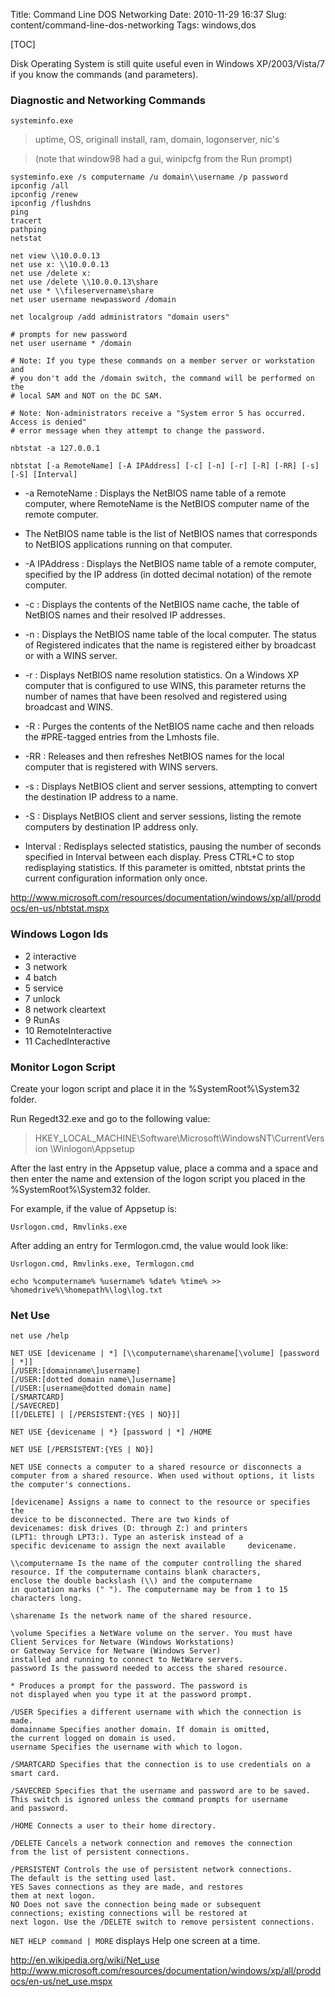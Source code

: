 Title: Command Line DOS Networking
Date: 2010-11-29 16:37
Slug: content/command-line-dos-networking
Tags: windows,dos

[TOC]

Disk Operating System is still quite useful even in Windows XP/2003/Vista/7 if you know the commands (and parameters).

### Diagnostic and Networking Commands

`systeminfo.exe` 
> uptime, OS, originall install, ram, domain, logonserver, nic's  

> (note that window98 had a gui, winipcfg from the Run prompt)  

    systeminfo.exe /s computername /u domain\\username /p password
    ipconfig /all
    ipconfig /renew
    ipconfig /flushdns
    ping  
    tracert  
    pathping  
    netstat
    
    net view \\10.0.0.13  
    net use x: \\10.0.0.13
    net use /delete x:  
    net use /delete \\10.0.0.13\share
    net use * \\fileservername\share
    net user username newpassword /domain
    
    net localgroup /add administrators "domain users"
    
    # prompts for new password  
    net user username * /domain
    
    # Note: If you type these commands on a member server or workstation and  
    # you don't add the /domain switch, the command will be performed on the  
    # local SAM and NOT on the DC SAM.
    
    # Note: Non-administrators receive a "System error 5 has occurred. Access is denied"  
    # error message when they attempt to change the password.
    
    nbtstat -a 127.0.0.1  
    
`nbtstat [-a RemoteName] [-A IPAddress] [-c] [-n] [-r] [-R] [-RR] [-s] [-S] [Interval]`

- -a RemoteName : Displays the NetBIOS name table of a remote computer, where RemoteName is the NetBIOS computer name of the remote computer.
- The NetBIOS name table is the list of NetBIOS names that corresponds to NetBIOS applications running on that computer.

- -A IPAddress : Displays the NetBIOS name table of a remote computer, specified by the IP address (in dotted decimal notation) of the remote computer.

- -c : Displays the contents of the NetBIOS name cache, the table of NetBIOS names and their resolved IP addresses.

- -n : Displays the NetBIOS name table of the local computer. 
The status of Registered indicates that the name is registered either by broadcast or with a WINS server.

- -r : Displays NetBIOS name resolution statistics. 
On a Windows XP computer that is configured to use WINS, this parameter returns the number of names that have been resolved and registered using broadcast and WINS.

- -R : Purges the contents of the NetBIOS name cache and then reloads the #PRE-tagged entries from the Lmhosts file.

- -RR : Releases and then refreshes NetBIOS names for the local computer that is registered with WINS servers.

- -s : Displays NetBIOS client and server sessions, attempting to convert the destination IP address to a name.

- -S : Displays NetBIOS client and server sessions, listing the remote computers by destination IP address only.

- Interval : Redisplays selected statistics, pausing the number of seconds specified in Interval between each display. Press CTRL+C to stop redisplaying statistics. If this parameter is omitted, nbtstat prints the current configuration information only once.

<http://www.microsoft.com/resources/documentation/windows/xp/all/proddocs/en-us/nbtstat.mspx>

### Windows Logon Ids

- 2 interactive  
- 3 network  
- 4 batch  
- 5 service  
- 7 unlock  
- 8 network cleartext  
- 9 RunAs  
- 10 RemoteInteractive  
- 11 CachedInteractive

### Monitor Logon Script

Create your logon script and place it in the %SystemRoot%\System32 folder.  

Run Regedt32.exe and go to the following value:  

> HKEY_LOCAL_MACHINE\Software\Microsoft\WindowsNT\CurrentVersion
> \Winlogon\Appsetup

After the last entry in the Appsetup value, place a comma and a space and then enter the name and extension of the logon script you placed in the %SystemRoot%\System32 folder. 

For example, if the value of Appsetup is:  

`Usrlogon.cmd, Rmvlinks.exe`

After adding an entry for Termlogon.cmd, the value would look like:  

`Usrlogon.cmd, Rmvlinks.exe, Termlogon.cmd`

`echo %computername% %username% %date% %time% >> %homedrive%\%homepath%\log\log.txt`

### Net Use

`net use /help`

    NET USE [devicename | *] [\\computername\sharename[\volume] [password | *]]
    [/USER:[domainname\]username]
    [/USER:[dotted domain name\]username]
    [/USER:[username@dotted domain name]
    [/SMARTCARD]
    [/SAVECRED]
    [[/DELETE] | [/PERSISTENT:{YES | NO}]]
    
    NET USE {devicename | *} [password | *] /HOME
    
    NET USE [/PERSISTENT:{YES | NO}]
    
    NET USE connects a computer to a shared resource or disconnects a
    computer from a shared resource. When used without options, it lists
    the computer's connections.
    
    [devicename] Assigns a name to connect to the resource or specifies the 
    device to be disconnected. There are two kinds of
    devicenames: disk drives (D: through Z:) and printers
    (LPT1: through LPT3:). Type an asterisk instead of a
    specific devicename to assign the next available     devicename.

    \\computername Is the name of the computer controlling the shared
    resource. If the computername contains blank characters,
    enclose the double backslash (\\) and the computername
    in quotation marks (" "). The computername may be from 1 to 15 characters long.

    \sharename Is the network name of the shared resource.

    \volume Specifies a NetWare volume on the server. You must have
    Client Services for Netware (Windows Workstations)
    or Gateway Service for Netware (Windows Server)
    installed and running to connect to NetWare servers.
    password Is the password needed to access the shared resource.

    * Produces a prompt for the password. The password is
    not displayed when you type it at the password prompt.

    /USER Specifies a different username with which the connection is made.
    domainname Specifies another domain. If domain is omitted,
    the current logged on domain is used.
    username Specifies the username with which to logon.

    /SMARTCARD Specifies that the connection is to use credentials on a smart card.

    /SAVECRED Specifies that the username and password are to be saved.
    This switch is ignored unless the command prompts for username
    and password.

    /HOME Connects a user to their home directory.

    /DELETE Cancels a network connection and removes the connection
    from the list of persistent connections.

    /PERSISTENT Controls the use of persistent network connections.
    The default is the setting used last.
    YES Saves connections as they are made, and restores
    them at next logon.
    NO Does not save the connection being made or subsequent
    connections; existing connections will be restored at
    next logon. Use the /DELETE switch to remove persistent connections.
    
`NET HELP command | MORE` displays Help one screen at a time.

<http://en.wikipedia.org/wiki/Net_use>
<http://www.microsoft.com/resources/documentation/windows/xp/all/proddocs/en-us/net_use.mspx>